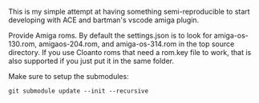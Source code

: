 This is my simple attempt at having something semi-reproducible to start developing with ACE and bartman's vscode amiga plugin.

Provide Amiga roms.
By default the settings.json is to look for amiga-os-130.rom, amigaos-204.rom, and amiga-os-314.rom in the top source directory.
If you use Cloanto roms that need a rom.key file to work, that is also supported if you just put it in the same folder.

Make sure to setup the submodules:
```
git submodule update --init --recursive
```
